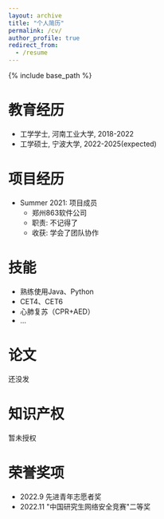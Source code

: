 ```yaml
---
layout: archive
title: "个人简历"
permalink: /cv/
author_profile: true
redirect_from:
  - /resume
---
```


{% include base_path %}

教育经历
======
* 工学学士, 河南工业大学, 2018-2022
* 工学硕士, 宁波大学, 2022-2025(expected)

项目经历
======
* Summer 2021: 项目成员
  * 郑州863软件公司
  * 职责: 不记得了
  * 收获: 学会了团队协作
  
技能
======
* 熟练使用Java、Python
* CET4、CET6
* 心肺复苏（CPR+AED）
* ...

论文
======
  还没发
  
知识产权
======
  暂未授权
  
荣誉奖项
======
  * 2022.9 先进青年志愿者奖
  * 2022.11 "中国研究生网络安全竞赛"二等奖
